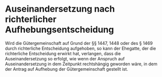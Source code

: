# Auseinandersetzung nach richterlicher Aufhebungsentscheidung

Wird die Gütergemeinschaft auf Grund der §§ 1447, 1448 oder des § 1469 durch richterliche Entscheidung aufgehoben, so kann der Ehegatte, der die richterliche Entscheidung erwirkt hat, verlangen, dass die Auseinandersetzung so erfolgt, wie wenn der Anspruch auf Auseinandersetzung in dem Zeitpunkt rechtshängig geworden wäre, in dem der Antrag auf Aufhebung der Gütergemeinschaft gestellt ist. 

